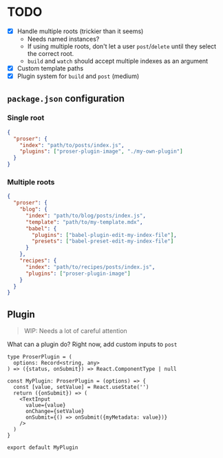 # TODO

- [x] Handle multiple roots (trickier than it seems)
  - Needs named instances?
  - If using multiple roots, don't let a user `post`/`delete` until they select
    the correct root.
  - `build` and `watch` should accept multiple indexes as an argument
- [x] Custom template paths
- [x] Plugin system for `build` and `post` (medium)

## `package.json` configuration

### Single root

```json
{
  "proser": {
    "index": "path/to/posts/index.js",
    "plugins": ["proser-plugin-image", "./my-own-plugin"]
  }
}
```

### Multiple roots

```json
{
  "proser": {
    "blog": {
      "index": "path/to/blog/posts/index.js",
      "template": "path/to/my-template.mdx",
      "babel": {
        "plugins": ["babel-plugin-edit-my-index-file"],
        "presets": ["babel-preset-edit-my-index-file"]
      }
    },
    "recipes": {
      "index": "path/to/recipes/posts/index.js",
      "plugins": ["proser-plugin-image"]
    }
  }
}
```

## Plugin

> WIP: Needs a lot of careful attention

What can a plugin do? Right now, add custom inputs to `post`

```tsx
type ProserPlugin = (
  options: Record<string, any>
) => ({status, onSubmit}) => React.ComponentType | null

const MyPlugin: ProserPlugin = (options) => {
  const [value, setValue] = React.useState('')
  return ({onSubmit}) => (
    <TextInput
      value={value}
      onChange={setValue}
      onSubmit={() => onSubmit({myMetadata: value})}
    />
  )
}

export default MyPlugin
```
